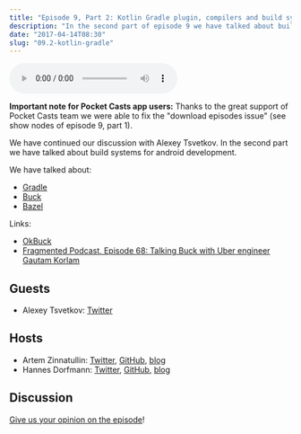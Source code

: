 ```yaml
---
title: "Episode 9, Part 2: Kotlin Gradle plugin, compilers and build systems with Alexey Tsvetkov"
description: "In the second part of episode 9 we have talked about build systems for android development: Gradle, Buck and Bazel"
date: "2017-04-14T08:30"
slug: "09.2-kotlin-gradle"
---
```

<audio controls preload="metadata">
  <source src="https://artemzin.com/static/thecontext/episodes/The.Context.episode.9.part2.mp3" type="audio/mpeg">
</audio>

**Important note for Pocket Casts app users:**
Thanks to the great support of Pocket Casts team we were able to fix the "download episodes issue" (see show nodes of episode 9, part 1).

We have continued our discussion with Alexey Tsvetkov. In the second part we have talked about build systems for android development.

We have talked about:

 - [Gradle](https://gradle.org)
 - [Buck](https://buckbuild.com)
 - [Bazel](https://bazel.build)

Links:

 - [OkBuck](https://github.com/uber/okbuck)
 - [Fragmented Podcast, Episode 68: Talking Buck with Uber engineer Gautam Korlam](http://fragmentedpodcast.com/episodes/68/)


## Guests

* Alexey Tsvetkov: [Twitter](https://twitter.com/tsvtkv)

## Hosts

* Artem Zinnatullin: [Twitter](https://twitter.com/artem_zin), [GitHub](https://github.com/artem-zinnatullin), [blog](https://artemzin.com)
* Hannes Dorfmann: [Twitter](https://twitter.com/sockeqwe), [GitHub](https://github.com/sockeqwe), [blog](http://hannesdorfmann.com)

## Discussion

[Give us your opinion on the episode](https://github.com/artem-zinnatullin/TheContext-Podcast/issues/62)!
